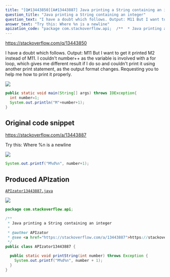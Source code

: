 ```yaml
---
title: "[Q#13443850][A#13443887] Java printing a String containing an integer"
question_title: "Java printing a String containing an integer"
question_text: "I have a doubt which follows. Output: M11 But I want to get it printed M2 instead of M11. I couldn't number++ as the variable is involved with a for loop, which gives me different result if I do so and couldn't print it using another print statement, as the output format changes. Requesting you to help me how to print it properly."
answer_text: "Try this: Where %n is a newline"
apization_code: "package com.stackoverflow.api;  /**  * Java printing a String containing an integer  *  * @author APIzator  * @see <a href=\"https://stackoverflow.com/a/13443887\">https://stackoverflow.com/a/13443887</a>  */ public class APIzator13443887 {    public static void printString(int number) throws Exception {     System.out.printf(\"M%d%n\", number + 1);   } }"
---
```


https://stackoverflow.com/q/13443850

I have a doubt which follows.
Output: M11
But I want to get it printed M2 instead of M11. I couldn&#x27;t number++ as the variable is involved with a for loop, which gives me different result if I do so and couldn&#x27;t print it using another print statement, as the output format changes.
Requesting you to help me how to print it properly.


<div class="code-logo"><img src="/stackoverflow.png" /></div>

```java
public static void main(String[] args) throws IOException{
  int number=1;
  System.out.println("M"+number+1);
}
```


## Original code snippet

https://stackoverflow.com/a/13443887

Try this:
Where %n is a newline

<div class="code-logo"><img src="/stackoverflow.png" /></div>

```java
System.out.printf("M%d%n", number+1);
```

## Produced APIzation

[`APIzator13443887.java`](https://github.com/pasqualesalza/apization-temp/raw/main/data/search/APIzator13443887.java)

<div class="code-logo"><img src="/apizator.png" /></div>

```java
package com.stackoverflow.api;

/**
 * Java printing a String containing an integer
 *
 * @author APIzator
 * @see <a href="https://stackoverflow.com/a/13443887">https://stackoverflow.com/a/13443887</a>
 */
public class APIzator13443887 {

  public static void printString(int number) throws Exception {
    System.out.printf("M%d%n", number + 1);
  }
}

```